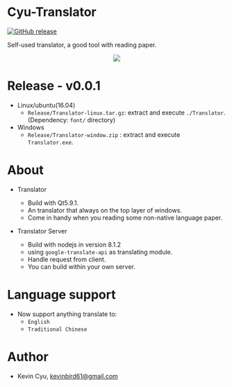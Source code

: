 # Cyu-Translator 
[![GitHub release](https://img.shields.io/badge/release-v0.0.1-blue.svg?style=plastic)]()

Self-used translator, a good tool with reading paper.

<p align="center"> 
<img src="https://i.imgur.com/IIF8bqU.gif">
</p>

# Release - v0.0.1
* Linux/ubuntu(16.04)
  * `Release/Translator-linux.tar.gz`: extract and execute `./Translator`.(Dependency: `font/` directory)
* Windows
  * `Release/Translator-window.zip` : extract and execute `Translator.exe`.

# About 
* Translator
  * Build with Qt5.9.1.
  * An translator that always on the top layer of windows.
  * Come in handy when you reading some non-native language paper.

* Translator Server
  * Build with nodejs in version 8.1.2
  * using `google-translate-api` as translating module.
  * Handle request from client.
  * You can build within your own server.
  
# Language support
* Now support anything translate to:
  * `English`
  * `Traditional Chinese`
  
# Author
* Kevin Cyu, kevinbird61@gmail.com
